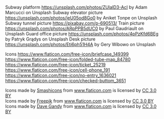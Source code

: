 Subway platform https://unsplash.com/photos/ZUlalD3-AcI by Adam Marcucci on Unsplash
Subway elevator picture https://unsplash.com/photos/jeU05od8Go0 by Aniket Tonpe on Unsplash
Subway tunnel picture https://pixabay.com/p-690513/
Train picture https://unsplash.com/photos/ARpPPB5dUC0 by Paul Gaudriault on Unsplash
Guard office picture https://unsplash.com/photos/4pPzKfd6BEg by Patryk Grądys on Unsplash
Desk picture https://unsplash.com/photos/Eti6ph51H4A by Gery Wibowo on Unsplash

Icons
https://www.flaticon.com/free-icon/briefcase_149399
https://www.flaticon.com/free-icon/folded-tube-map_84780
https://www.flaticon.com/free-icon/ticket_25219
https://www.flaticon.com/free-icon/cell-phone_191
https://www.flaticon.com/free-icon/no-entry_1636021
https://www.flaticon.com/free-icon/checked-buttom_3651
<div>Icons made by <a href="https://www.flaticon.com/authors/smashicons" title="Smashicons">Smashicons</a> from <a href="https://www.flaticon.com/" title="Flaticon">www.flaticon.com</a> is licensed by <a href="http://creativecommons.org/licenses/by/3.0/" title="Creative Commons BY 3.0" target="_blank">CC 3.0 BY</a></div>
<div>Icons made by <a href="https://www.freepik.com/" title="Freepik">Freepik</a> from <a href="https://www.flaticon.com/"                 title="Flaticon">www.flaticon.com</a> is licensed by <a href="http://creativecommons.org/licenses/by/3.0/"                 title="Creative Commons BY 3.0" target="_blank">CC 3.0 BY</a></div>
<div>Icons made by <a href="https://www.flaticon.com/authors/dave-gandy" title="Dave Gandy">Dave Gandy</a> from <a href="https://www.flaticon.com/"                 title="Flaticon">www.flaticon.com</a> is licensed by <a href="http://creativecommons.org/licenses/by/3.0/"                 title="Creative Commons BY 3.0" target="_blank">CC 3.0 BY</a></div>
